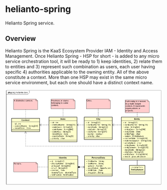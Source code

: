 # helianto-spring

Helianto Spring service.

## Overview

Helianto Spring is the KaaS Ecosystem Provider IAM - Identity and Access
 Management. Once Helianto Spring - HSP for short - is added to any micro service
 orchestration tool, it will be ready to 1) keep identities, 2) relate them to 
 entities and 3) represent such combination as users, each user having 
 specific 4) authorities applicable to the owning entity. All of the above 
 constitute a context. More than one HSP may exist in the same micro service
 environment, but each one should have a distinct context name.
 
  ![org_helianto_core.png](docs/org_helianto_core.png)